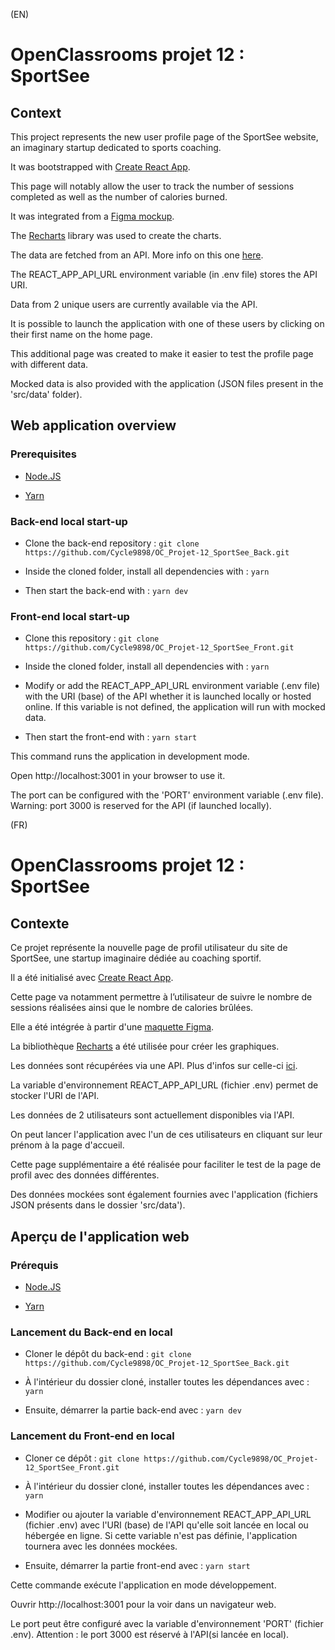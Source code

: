 (EN)

# OpenClassrooms projet 12 : SportSee

## Context

This project represents the new user profile page of the SportSee website, an imaginary startup dedicated to sports coaching.

It was bootstrapped with [Create React App](https://github.com/facebook/create-react-app).

This page will notably allow the user to track the number of sessions completed as well as the number of calories burned.

It was integrated from a [Figma mockup](https://www.figma.com/file/BMomGVZqLZb811mDMShpLu/UI-design-Sportify-FR?type=design&node-id=1-2&mode=design).

The [Recharts](https://recharts.org/en-US) library was used to create the charts.

The data are fetched from an API. More info on this one [here](https://github.com/Cycle9898/OC_Projet-12_SportSee_Back).

The REACT_APP_API_URL environment variable (in .env file) stores the API URI.

Data from 2 unique users are currently available via the API.

It is possible to launch the application with one of these users by clicking on their first name on the home page.

This additional page was created to make it easier to test the profile page with different data.

Mocked data is also provided with the application (JSON files present in the 'src/data' folder).

## Web application overview

### Prerequisites

-   [Node.JS](https://nodejs.org/en)

-   [Yarn](https://yarnpkg.com/)

### Back-end local start-up

-   Clone the back-end repository : `git clone https://github.com/Cycle9898/OC_Projet-12_SportSee_Back.git`

-   Inside the cloned folder, install all dependencies with : `yarn`

-   Then start the back-end with : `yarn dev`

### Front-end local start-up

-   Clone this repository : `git clone https://github.com/Cycle9898/OC_Projet-12_SportSee_Front.git`

-   Inside the cloned folder, install all dependencies with : `yarn`

-   Modify or add the REACT_APP_API_URL environment variable (.env file) with the URI (base) of the API whether it is launched locally or hosted online.
    If this variable is not defined, the application will run with mocked data.

-   Then start the front-end with : `yarn start`

This command runs the application in development mode.

Open http://localhost:3001 in your browser to use it.

The port can be configured with the 'PORT' environment variable (.env file). Warning: port 3000 is reserved for the API (if launched locally).

(FR)

# OpenClassrooms projet 12 : SportSee

## Contexte

Ce projet représente la nouvelle page de profil utilisateur du site de SportSee, une startup imaginaire dédiée au coaching sportif.

Il a été initialisé avec [Create React App](https://github.com/facebook/create-react-app).

Cette page va notamment permettre à l’utilisateur de suivre le nombre de sessions réalisées ainsi que le nombre de calories brûlées.

Elle a été intégrée à partir d'une [maquette Figma](https://www.figma.com/file/BMomGVZqLZb811mDMShpLu/UI-design-Sportify-FR?type=design&node-id=1-2&mode=design).

La bibliothèque [Recharts](https://recharts.org/en-US) a été utilisée pour créer les graphiques.

Les données sont récupérées via une API. Plus d'infos sur celle-ci [ici](https://github.com/Cycle9898/OC_Projet-12_SportSee_Back).

La variable d'environnement REACT_APP_API_URL (fichier .env) permet de stocker l'URI de l'API.

Les données de 2 utilisateurs sont actuellement disponibles via l'API.

On peut lancer l'application avec l'un de ces utilisateurs en cliquant sur leur prénom à la page d'accueil.

Cette page supplémentaire a été réalisée pour faciliter le test de la page de profil avec des données différentes.

Des données mockées sont également fournies avec l'application (fichiers JSON présents dans le dossier 'src/data').

## Aperçu de l'application web

### Prérequis

-   [Node.JS](https://nodejs.org/fr)

-   [Yarn](https://yarnpkg.com/)

### Lancement du Back-end en local

-   Cloner le dépôt du back-end : `git clone https://github.com/Cycle9898/OC_Projet-12_SportSee_Back.git`

-   À l'intérieur du dossier cloné, installer toutes les dépendances avec : `yarn`

-   Ensuite, démarrer la partie back-end avec : `yarn dev`

### Lancement du Front-end en local

-   Cloner ce dépôt : `git clone https://github.com/Cycle9898/OC_Projet-12_SportSee_Front.git`

-   À l'intérieur du dossier cloné, installer toutes les dépendances avec : `yarn`

-   Modifier ou ajouter la variable d'environnement REACT_APP_API_URL (fichier .env) avec l'URI (base) de l'API qu'elle soit lancée en local ou hébergée en ligne.
    Si cette variable n'est pas définie, l'application tournera avec les données mockées.

-   Ensuite, démarrer la partie front-end avec : `yarn start`

Cette commande exécute l'application en mode développement.

Ouvrir http://localhost:3001 pour la voir dans un navigateur web.

Le port peut être configuré avec la variable d'environnement 'PORT' (fichier .env). Attention : le port 3000 est réservé à l'API(si lancée en local).
